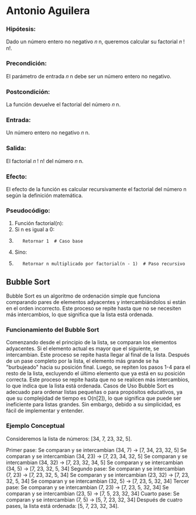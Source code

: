 # Antonio Aguilera

### Hipótesis:
Dado un número entero no negativo 
𝑛
n, queremos calcular su factorial 
𝑛
!
n!.

### Precondición:
El parámetro de entrada 
𝑛
n debe ser un número entero no negativo.

### Postcondición:
La función devuelve el factorial del número 
𝑛
n.

### Entrada:
Un número entero no negativo 
𝑛
n.

### Salida:
El factorial 
𝑛
!
n! del número 
𝑛
n.

### Efecto:
El efecto de la función es calcular recursivamente el factorial del número 
n según la definición matemática.

### Pseudocódigo:
1. Función factorial(n):
2.    Si n es igual a 0:
3.        Retornar 1  # Caso base
4.    Sino:
5.        Retornar n multiplicado por factorial(n - 1)  # Paso recursivo

## Bubble Sort
Bubble Sort es un algoritmo de ordenación simple que funciona comparando pares de elementos adyacentes y intercambiándolos si están en el orden incorrecto. Este proceso se repite hasta que no se necesiten más intercambios, lo que significa que la lista está ordenada.

### Funcionamiento del Bubble Sort
Comenzando desde el principio de la lista, se comparan los elementos adyacentes.
Si el elemento actual es mayor que el siguiente, se intercambian.
Este proceso se repite hasta llegar al final de la lista.
Después de un pase completo por la lista, el elemento más grande se ha "burbujeado" hacia su posición final.
Luego, se repiten los pasos 1-4 para el resto de la lista, excluyendo el último elemento que ya está en su posición correcta.
Este proceso se repite hasta que no se realicen más intercambios, lo que indica que la lista está ordenada.
Casos de Uso
Bubble Sort es adecuado para ordenar listas pequeñas o para propósitos educativos, ya que su complejidad de tiempo es 
O(n[2]), lo que significa que puede ser ineficiente para listas grandes. Sin embargo, debido a su simplicidad, es fácil de implementar y entender.

### Ejemplo Conceptual
Consideremos la lista de números: [34, 7, 23, 32, 5].

Primer pase:
Se comparan y se intercambian (34, 7) → [7, 34, 23, 32, 5]
Se comparan y se intercambian (34, 23) → [7, 23, 34, 32, 5]
Se comparan y se intercambian (34, 32) → [7, 23, 32, 34, 5]
Se comparan y se intercambian (34, 5) → [7, 23, 32, 5, 34]
Segundo pase:
Se comparan y se intercambian (7, 23) → [7, 23, 32, 5, 34]
Se comparan y se intercambian (23, 32) → [7, 23, 32, 5, 34]
Se comparan y se intercambian (32, 5) → [7, 23, 5, 32, 34]
Tercer pase:
Se comparan y se intercambian (7, 23) → [7, 23, 5, 32, 34]
Se comparan y se intercambian (23, 5) → [7, 5, 23, 32, 34]
Cuarto pase:
Se comparan y se intercambian (7, 5) → [5, 7, 23, 32, 34]
Después de cuatro pases, la lista está ordenada: [5, 7, 23, 32, 34].